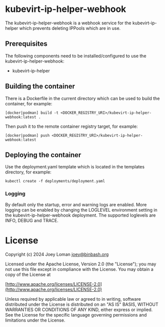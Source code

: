 # kubevirt-ip-helper-webhook

The kubevirt-ip-helper-webhook is a webhook service for the kubevirt-ip-helper which prevents deleting IPPools which are in use.

## Prerequisites

The following components need to be installed/configured to use the kubevirt-ip-helper-webhook:

* kubevirt-ip-helper

## Building the container

There is a Dockerfile in the current directory which can be used to build the container, for example:

```SH
[docker|podman] build -t <DOCKER_REGISTRY_URI>/kubevirt-ip-helper-webhook:latest .
```

Then push it to the remote container registry target, for example:

```SH
[docker|podman] push <DOCKER_REGISTRY_URI>/kubevirt-ip-helper-webhook:latest
```

## Deploying the container

Use the deployment.yaml template which is located in the templates directory, for example:

```SH
kubectl create -f deployments/deployment.yaml
```

### Logging

By default only the startup, error and warning logs are enabled. More logging can be enabled by changing the LOGLEVEL environment setting in the kubevirt-ip-helper-webhook deployment. The supported loglevels are INFO, DEBUG and TRACE.

# License

Copyright (c) 2024 Joey Loman <joey@binbash.org>

Licensed under the Apache License, Version 2.0 (the "License");
you may not use this file except in compliance with the License.
You may obtain a copy of the License at

[http://www.apache.org/licenses/LICENSE-2.0](http://www.apache.org/licenses/LICENSE-2.0)

Unless required by applicable law or agreed to in writing, software
distributed under the License is distributed on an "AS IS" BASIS,
WITHOUT WARRANTIES OR CONDITIONS OF ANY KIND, either express or implied.
See the License for the specific language governing permissions and
limitations under the License.